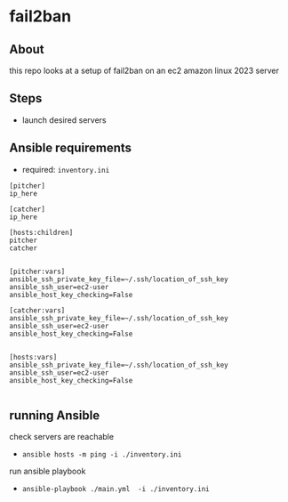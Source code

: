 # fail2ban

## About

this repo looks at a setup of fail2ban on an ec2 amazon linux 2023 server

## Steps
- launch desired servers

## Ansible requirements
- required: `inventory.ini`

```
[pitcher]
ip_here

[catcher]
ip_here

[hosts:children]
pitcher
catcher


[pitcher:vars]
ansible_ssh_private_key_file=~/.ssh/location_of_ssh_key
ansible_ssh_user=ec2-user
ansible_host_key_checking=False

[catcher:vars]
ansible_ssh_private_key_file=~/.ssh/location_of_ssh_key
ansible_ssh_user=ec2-user
ansible_host_key_checking=False


[hosts:vars]
ansible_ssh_private_key_file=~/.ssh/location_of_ssh_key
ansible_ssh_user=ec2-user
ansible_host_key_checking=False


```


## running Ansible

check servers are reachable
- `ansible hosts -m ping -i ./inventory.ini`

run ansible playbook
- `ansible-playbook ./main.yml  -i ./inventory.ini`
